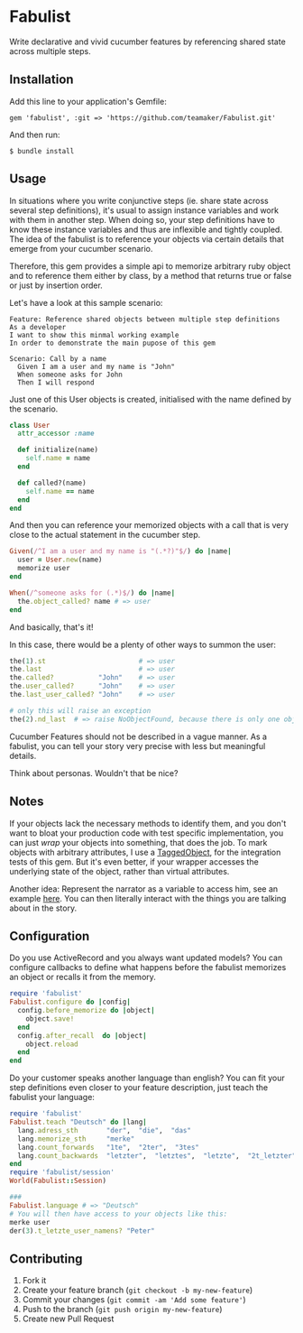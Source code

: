 # Fabulist

Write declarative and vivid cucumber features by referencing shared state across multiple steps.

## Installation

Add this line to your application's Gemfile:

    gem 'fabulist', :git => 'https://github.com/teamaker/Fabulist.git'

And then run:

    $ bundle install

## Usage

In situations where you write conjunctive steps (ie. share state across several step definitions), it's usual to assign instance variables and work with them in another step.
When doing so, your step definitions have to know these instance variables and thus are inflexible and tightly coupled. The idea of the fabulist is to reference your objects via certain details that emerge from your cucumber scenario.

Therefore, this gem provides a simple api to memorize arbitrary ruby object and to reference them either by class, by a method that returns true or false or just by insertion order.

Let's have a look at this sample scenario:

```cucumber
Feature: Reference shared objects between multiple step definitions
As a developer
I want to show this minmal working example
In order to demonstrate the main pupose of this gem

Scenario: Call by a name
  Given I am a user and my name is "John"
  When someone asks for John
  Then I will respond
```
Just one of this User objects is created, initialised with the name defined by the scenario.

```ruby
class User
  attr_accessor :name

  def initialize(name)
    self.name = name
  end

  def called?(name)
    self.name == name
  end
end

```
And then you can reference your memorized objects with a call that is very close to the actual statement in the cucumber step.

```ruby
Given(/^I am a user and my name is "(.*?)"$/) do |name|
  user = User.new(name)
  memorize user
end

When(/^someone asks for (.*)$/) do |name|
  the.object_called? name # => user
end
```

And basically, that's it!

In this case, there would be a plenty of other ways to summon the user:

```ruby
the(1).st                       # => user
the.last                        # => user
the.called?           "John"    # => user
the.user_called?      "John"    # => user
the.last_user_called? "John"    # => user

# only this will raise an exception
the(2).nd_last  # => raise NoObjectFound, because there is only one object in the memory
```

Cucumber Features should not be described in a vague manner. As a fabulist, you can tell your story very precise with less but meaningful details.

Think about personas. Wouldn't that be nice?

## Notes

If your objects lack the necessary methods to identify them, and you don't want to bloat your production code with test specific implementation, you can just *wrap* your objects into something, that does the job. To mark objects with arbitrary attributes, I use a [TaggedObject](https://github.com/teamaker/Fabulist/blob/master/features/support/tagged_object.rb), for the integration tests of this gem. But it's even better, if your wrapper accesses the underlying state of the object, rather than virtual attributes.

Another idea: Represent the narrator as a variable to access him, see an example [here](https://github.com/teamaker/Fabulist/blob/master/features/support/narrator.rb). You can then literally interact with the things you are talking about in the story.

## Configuration
Do you use ActiveRecord and you always want updated models?
You can configure callbacks to define what happens before the fabulist memorizes an object or recalls it from the memory.

```ruby
require 'fabulist'
Fabulist.configure do |config|
  config.before_memorize do |object|
    object.save!
  end
  config.after_recall  do |object|
    object.reload
  end
end

```

Do your customer speaks another language than english?
You can fit your step definitions even closer to your feature description, just teach the fabulist your language:

```ruby
require 'fabulist'
Fabulist.teach "Deutsch" do |lang|
  lang.adress_sth       "der",  "die",  "das"
  lang.memorize_sth     "merke"
  lang.count_forwards   "1te",  "2ter",  "3tes"
  lang.count_backwards  "letzter",  "letztes",  "letzte",  "2t_letzter",  "3t_letztes",  "4t_letzte"
end
require 'fabulist/session'
World(Fabulist::Session)

###
Fabulist.language # => "Deutsch"
# You will then have access to your objects like this:
merke user
der(3).t_letzte_user_namens? "Peter"
```

## Contributing

1. Fork it
2. Create your feature branch (`git checkout -b my-new-feature`)
3. Commit your changes (`git commit -am 'Add some feature'`)
4. Push to the branch (`git push origin my-new-feature`)
5. Create new Pull Request
